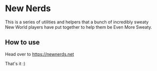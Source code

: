 # New Nerds

This is a series of utilities and helpers that a bunch of incredibly
sweaty New World players have put together to help them be Even More
Sweaty.

## How to use

Head over to https://newnerds.net

That's it :)
